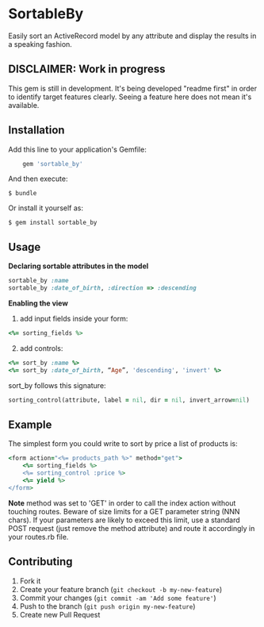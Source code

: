 # SortableBy

Easily sort an ActiveRecord model by any attribute and display the results in a speaking fashion.

## DISCLAIMER: Work in progress
This gem is still in development.
It's being developed "readme first" in order to identify target features clearly.
Seeing a feature here does not mean it's available.

## Installation

Add this line to your application's Gemfile:

```ruby
    gem 'sortable_by'
```

And then execute:

    $ bundle

Or install it yourself as:

    $ gem install sortable_by

## Usage

**Declaring sortable attributes in the model**
```ruby
sortable_by :name
sortable_by :date_of_birth, :direction => :descending
```

**Enabling the view**
1. add input fields inside your form:
```ruby
<%= sorting_fields %>
```

2. add controls:
```ruby
<%= sort_by :name %>
<%= sort_by :date_of_birth, “Age”, 'descending', 'invert' %>
```

sort_by follows this signature:
```ruby
sorting_control(attribute, label = nil, dir = nil, invert_arrow=nil)
```

## Example
The simplest form you could write to sort by price a list of products is:
```ruby
<form action="<%= products_path %>" method="get">
    <%= sorting_fields %>
    <%= sorting_control :price %>
    <%= yield %>
</form>
```

**Note** method was set to 'GET' in order to call the index action without touching routes.
Beware of size limits for a GET parameter string (NNN chars). If your parameters are likely to exceed this limit, use a standard POST request (just remove the method attribute) and route it accordingly in your routes.rb file.

## Contributing

1. Fork it
2. Create your feature branch (`git checkout -b my-new-feature`)
3. Commit your changes (`git commit -am 'Add some feature'`)
4. Push to the branch (`git push origin my-new-feature`)
5. Create new Pull Request

